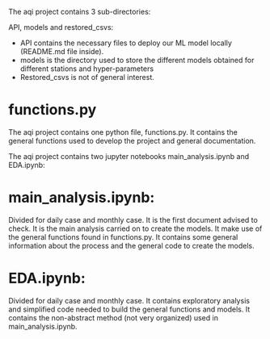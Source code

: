The aqi project contains 3 sub-directories:

API, models and restored_csvs:
* API contains the necessary files to deploy our ML model locally 
(README.md file inside).
* models is the directory used to store the different models obtained 
for different stations and hyper-parameters 
* Restored_csvs is not of general interest.

# functions.py
The aqi project contains one python file, functions.py. It contains the
general functions used to develop the project and general documentation.


The aqi project contains two jupyter notebooks main_analysis.ipynb and 
EDA.ipynb:
# main_analysis.ipynb:
 Divided for daily case and monthly case.
 It is the first document advised to check. It is the main analysis
 carried on to create the models. It make use of the 
 general functions found in functions.py. It contains some general
 information about the process and the general code to create the 
 models.

 # EDA.ipynb:
 Divided for daily case and monthly case.
 It contains exploratory analysis and simplified code needed to build 
 the general functions and models. It contains the non-abstract method 
 (not very organized) used in main_analysis.ipynb. 




